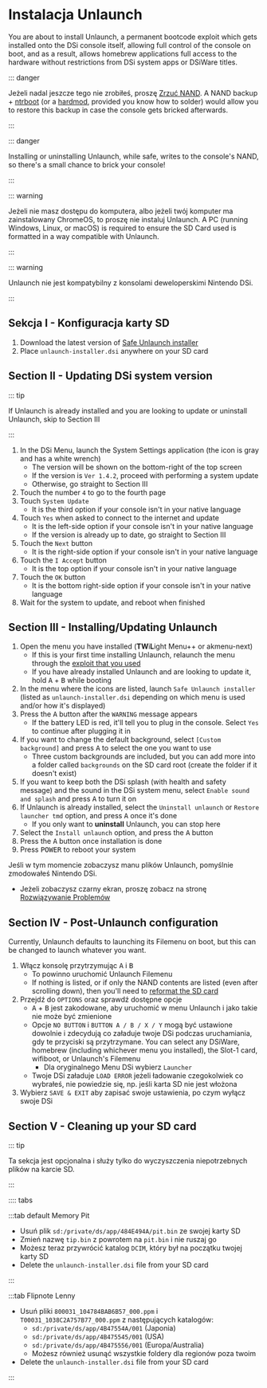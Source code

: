 # Instalacja Unlaunch

You are about to install Unlaunch, a permanent bootcode exploit which gets installed onto the DSi console itself, allowing full control of the console on boot, and as a result, allows homebrew applications full access to the hardware without restrictions from DSi system apps or DSiWare titles.

::: danger

Jeżeli nadal jeszcze tego nie zrobiłeś, proszę [Zrzuć NAND](dumping-nand.html). A NAND backup + [ntrboot](https://wiki.ds-homebrew.com/ds-index/ntrboot) (or a [hardmod](https://wiki.ds-homebrew.com/ds-index/hardmod), provided you know how to solder) would allow you to restore this backup in case the console gets bricked afterwards.

:::

::: danger

Installing or uninstalling Unlaunch, while safe, writes to the console's NAND, so there's a small chance to brick your console!

:::

::: warning

Jeżeli nie masz dostępu do komputera, albo jeżeli twój komputer ma zainstalowany ChromeOS, to proszę nie instaluj Unlaunch. A PC (running Windows, Linux, or macOS) is required to ensure the SD Card used is formatted in a way compatible with Unlaunch.

:::

::: warning

Unlaunch nie jest kompatybilny z konsolami deweloperskimi Nintendo DSi.

:::

## Sekcja I - Konfiguracja karty SD

1. Download the latest version of [Safe Unlaunch installer](https://github.com/edo9300/unlaunch-installer/releases/latest/download/unlaunch-installer.dsi)
2. Place `unlaunch-installer.dsi` anywhere on your SD card

## Section II - Updating DSi system version

::: tip

If Unlaunch is already installed and you are looking to update or uninstall Unlaunch, skip to Section III

:::

1. In the DSi Menu, launch the System Settings application (the icon is gray and has a white wrench)
   - The version will be shown on the bottom-right of the top screen
   - If the version is `Ver 1.4.2`, proceed with performing a system update
   - Otherwise, go straight to Section III
2. Touch the number `4` to go to the fourth page
3. Touch `System Update`
   - It is the third option if your console isn't in your native language
4. Touch `Yes` when asked to connect to the internet and update
   - It is the left-side option if your console isn't in your native language
   - If the version is already up to date, go straight to Section III
5. Touch the `Next` button
   - It is the right-side option if your console isn't in your native language
6. Touch the `I Accept` button
   - It is the top option if your console isn't in your native language
7. Touch the `OK` button
   - It is the bottom right-side option if your console isn't in your native language
8. Wait for the system to update, and reboot when finished

## Section III - Installing/Updating Unlaunch

1. Open the menu you have installed (**TW**i**L**ight Menu++ or akmenu-next)
   - If this is your first time installing Unlaunch, relaunch the menu through the [exploit that you used](launching-the-exploit.html)
   - If you have already installed Unlaunch and are looking to update it, hold <kbd class="face">A</kbd> + <kbd class="face">B</kbd> while booting
2. In the menu where the icons are listed, launch `Safe Unlaunch installer` (listed as `unlaunch-installer.dsi` depending on which menu is used and/or how it's displayed)
3. Press the <kbd class="face">A</kbd> button after the `WARNING` message appears
   - If the battery LED is red, it'll tell you to plug in the console. Select `Yes` to continue after plugging it in
4. If you want to change the default background, select `[Custom background]` and press <kbd class="face">A</kbd> to select the one you want to use
   - Three custom backgrounds are included, but you can add more into a folder called `backgrounds` on the SD card root (create the folder if it doesn't exist)
5. If you want to keep both the DSi splash (with health and safety message) and the sound in the DSi system menu, select `Enable sound and splash` and press <kbd class="face">A</kbd> to turn it on
6. If Unlaunch is already installed, select the `Uninstall unlaunch` or `Restore launcher tmd` option, and press <kbd class="face">A</kbd> once it's done
   - If you only want to **uninstall** Unlaunch, you can stop here
7. Select the `Install unlaunch` option, and press the <kbd class="face">A</kbd> button
8. Press the <kbd class="face">A</kbd> button once installation is done
9. Press <kbd class="face">POWER</kbd> to reboot your system

Jeśli w tym momencie zobaczysz manu plików Unlaunch, pomyślnie zmodowałeś Nintendo DSi.

- Jeżeli zobaczysz czarny ekran, proszę zobacz na stronę [Rozwiązywanie Problemów](troubleshooting.html)

## Section IV - Post-Unlaunch configuration

Currently, Unlaunch defaults to launching its Filemenu on boot, but this can be changed to launch whatever you want.

1. Włącz konsolę przytrzymując <kbd class="face">A</kbd> i <kbd class="face">B</kbd>
   - To powinno uruchomić Unlaunch Filemenu
   - If nothing is listed, or if only the NAND contents are listed (even after scrolling down), then you'll need to [reformat the SD card](sd-card-setup.html)
2. Przejdź do `OPTIONS` oraz sprawdź dostępne opcje
   - <kbd class="face">A</kbd> + <kbd class="face">B</kbd> jest zakodowane, aby uruchomić w menu Unlaunch i jako takie nie może być zmienione
   - Opcje `NO BUTTON` i `BUTTON A / B / X / Y` mogą być ustawione dowolnie i zdecydują co załaduje twoje DSi podczas uruchamiania, gdy te przyciski są przytrzymane. You can select any DSiWare, homebrew (including whichever menu you installed), the Slot-1 card, wifiboot, or Unlaunch's Filemenu
     - Dla oryginalnego Menu DSi wybierz `Launcher`
   - Twoje DSi załaduje `LOAD ERROR` jeżeli ładowanie czegokolwiek co wybrałeś, nie powiedzie się, np. jeśli karta SD nie jest włożona
3. Wybierz `SAVE & EXIT` aby zapisać swoje ustawienia, po czym wyłącz swoje DSi

## Section V - Cleaning up your SD card

::: tip

Ta sekcja jest opcjonalna i służy tylko do wyczyszczenia niepotrzebnych plików na karcie SD.

:::

:::: tabs

:::tab default Memory Pit

- Usuń plik `sd:/private/ds/app/484E494A/pit.bin` ze swojej karty SD
- Zmień nazwę `tip.bin` z powrotem na `pit.bin` i nie ruszaj go
- Możesz teraz przywrócić katalog `DCIM`, który był na początku twojej karty SD
- Delete the `unlaunch-installer.dsi` file from your SD card

:::

:::tab Flipnote Lenny

- Usuń pliki `800031_104784BAB6B57_000.ppm` i `T00031_1038C2A757B77_000.ppm` z następujących katalogów:
  - `sd:/private/ds/app/4B47554A/001` (Japonia)
  - `sd:/private/ds/app/4B475545/001` (USA)
  - `sd:/private/ds/app/4B475556/001` (Europa/Australia)
  - Możesz również usunąć wszystkie foldery dla regionów poza twoim
- Delete the `unlaunch-installer.dsi` file from your SD card

:::
